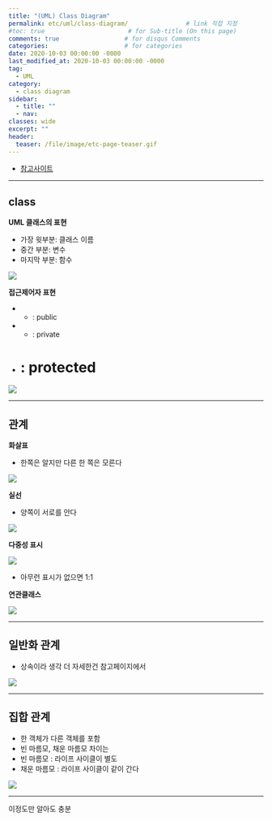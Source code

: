 ```yaml
---
title: "(UML) Class Diagram"
permalink: etc/uml/class-diagram/                # link 직접 지정
#toc: true                       # for Sub-title (On this page)
comments: true                  # for disqus Comments
categories:                     # for categories
date: 2020-10-03 00:00:00 -0000
last_modified_at: 2020-10-03 00:00:00 -0000
tag:
  - UML
category:
  - class diagram
sidebar:
  - title: ""
  - nav:
classes: wide
excerpt: ""
header:
  teaser: /file/image/etc-page-teaser.gif
---
```


* [참고사이트](https://gmlwjd9405.github.io/2018/07/04/class-diagram.html)

---

## class

**UML 클래스의 표현**

- 가장 윗부분: 클래스 이름
- 중간 부분: 변수
- 마지막 부분: 함수

![](/file/image/class-digram-1.png)

**접근제어자 표현**

- + : public
- - : private
- # : protected

![](/file/image/class-digram-2.png)

---

## 관계

**화살표**

- 한쪽은 알지만 다른 한 쪽은 모른다

![](/file/image/class-digram-3.png)

**실선**

- 양쪽이 서로를 안다

![](/file/image/class-digram-4.png)

**다중성 표시**

![](/file/image/class-digram-5.png)

- 아무런 표시가 없으면 1:1

**연관클래스**

![](/file/image/class-digram-6.png)

---

## 일반화 관계

- 상속이라 생각 더 자세한건 참고페이지에서

![](/file/image/class-digram-7.png)

---

## 집합 관계

- 한 객체가 다른 객체를 포함
- 빈 마름모, 채운 마름모 차이는
- 빈 마름모 : 라이프 사이클이 별도
- 채운 마름모 : 라이프 사이클이 같이 간다

![](/file/image/class-digram-8.png)

---

이정도만 알아도 충분